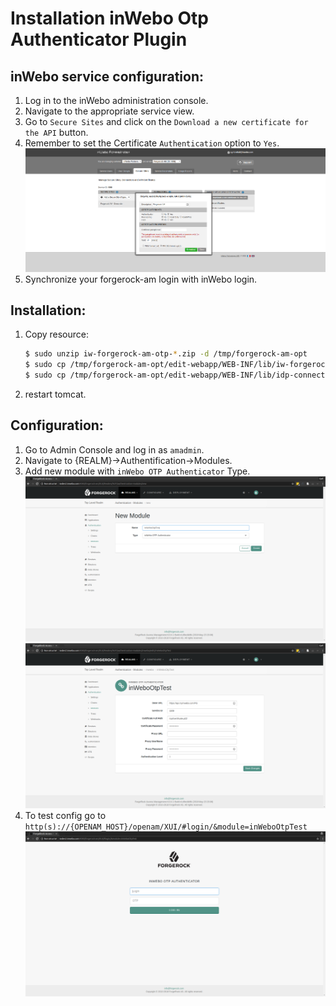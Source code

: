 Installation inWebo Otp Authenticator Plugin
============================================
 
inWebo service configuration:
-----------------------------
 
 1. Log in to the inWebo administration console.
 1. Navigate to the appropriate service view.
 1. Go to `Secure Sites` and click on the `Download a new certificate for the API` button.
 1. Remember to set the Certificate `Authentication` option to `Yes`.
 ![myInWeboConfig](../doc/images/myInWeboConfig.png)
 1. Synchronize your forgerock-am login with inWebo login.
 
Installation:
-------------

1. Copy resource:
    ```bash
    $ sudo unzip iw-forgerock-am-otp-*.zip -d /tmp/forgerock-am-opt
    $ sudo cp /tmp/forgerock-am-opt/edit-webapp/WEB-INF/lib/iw-forgerock-am-otp-*.jar /path/to/tomcat/webapps/openam/WEB-INF/lib/
    $ sudo cp /tmp/forgerock-am-opt/edit-webapp/WEB-INF/lib/idp-connector-auth-repackage-1.0.0.jar /path/to/tomcat/webapps/openam/WEB-INF/lib/   
    ```
1. restart tomcat.

Configuration:
--------------

1. Go to Admin Console and log in as `amadmin`.
2. Navigate to {REALM}->Authentification->Modules.
3. Add new module with `inWebo OTP Authenticator` Type.
![add new module](../doc/images/inWeboOtpAuthCreateModule.png)
![config new module](../doc/images/inWeboOtpAuthEditConfig.png)
4. To test config go to `http(s)://{OPENAM_HOST}/openam/XUI/#login/&module=inWeboOtpTest`
![XUI Login Page](../doc/images/inWeboOtpAuthLoginPage.png)